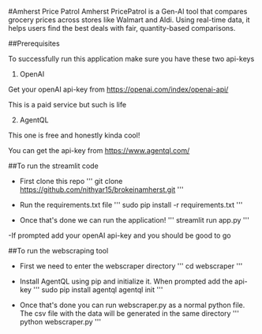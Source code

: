 #Amherst Price Patrol
Amherst PricePatrol is a Gen-AI tool that compares grocery prices across stores like Walmart and Aldi. Using real-time data, it helps users find the best deals with fair, quantity-based comparisons.

##Prerequisites

To successfully run this application make sure you have these two api-keys

1. OpenAI

Get your openAI api-key from https://openai.com/index/openai-api/ 

This is a paid service but such is life

2. AgentQL

This one is free and honestly kinda cool!

You can get the api-key from https://www.agentql.com/

##To run the streamlit code

- First clone this repo
'''
git clone https://github.com/nithyar15/brokeinamherst.git
'''

- Run the requirements.txt file 
'''
sudo pip install -r requirements.txt
'''

- Once that's done we can run the application!
'''
streamlit run app.py
'''

-If prompted add your openAI api-key and you should be good to go

##To run the webscraping tool

- First we need to enter the webscraper directory
'''
cd webscraper
'''

- Install AgentQL using pip and initialize it. When prompted add the api-key
'''
sudo pip install agentql
agentql init
'''

- Once that's done you can run webscraper.py as a normal python file. The csv file with the data will be generated in the same directory
'''
python webscraper.py
'''

